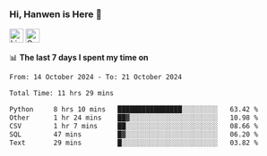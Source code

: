 ### Hi, Hanwen is Here 👋
<p>
	<a href="https://www.linkedin.com/in/liu-hanwen/"><img src="https://img.shields.io/badge/@hanwen-0A66C2?style=flat&logo=LinkedIn&logoColor=white" alt="Linkedin"  height="25px"/></a> 
	<a href="https://scholar.google.com/citations?user=HDF0su0AAAAJ"><img src="https://img.shields.io/badge/scholar-4385FE.svg?&style=plastic&logo=google-scholar&logoColor=white" alt="Google Scholar" height="25px"> </a>
</p>

📊 **The last 7 days I spent my time on** 
<!--START_SECTION:waka-->

```txt
From: 14 October 2024 - To: 21 October 2024

Total Time: 11 hrs 29 mins

Python     8 hrs 10 mins   ████████████████░░░░░░░░░   63.42 %
Other      1 hr 24 mins    ██▓░░░░░░░░░░░░░░░░░░░░░░   10.98 %
CSV        1 hr 7 mins     ██░░░░░░░░░░░░░░░░░░░░░░░   08.66 %
SQL        47 mins         █▓░░░░░░░░░░░░░░░░░░░░░░░   06.20 %
Text       29 mins         █░░░░░░░░░░░░░░░░░░░░░░░░   03.82 %
```

<!--END_SECTION:waka-->


<!--
**david990917/david990917** is a ✨ _special_ ✨ repository because its `README.md` (this file) appears on your GitHub profile.

Here are some ideas to get you started:

- 🔭 I’m currently working on ...
- 🌱 I’m currently learning ...
- 👯 I’m looking to collaborate on ...
- 🤔 I’m looking for help with ...
- 💬 Ask me about ...
- 📫 How to reach me: ...
- 😄 Pronouns: ...
- ⚡ Fun fact: ...
-->
